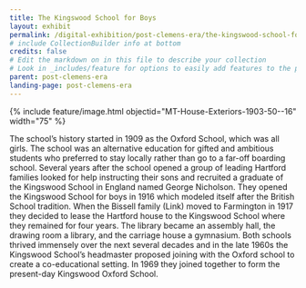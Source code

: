 ```yaml
---
title: The Kingswood School for Boys
layout: exhibit
permalink: /digital-exhibition/post-clemens-era/the-kingswood-school-for-boys.html
# include CollectionBuilder info at bottom
credits: false
# Edit the markdown on in this file to describe your collection
# Look in _includes/feature for options to easily add features to the page
parent: post-clemens-era
landing-page: post-clemens-era
---
```


{% include feature/image.html objectid="MT-House-Exteriors-1903-50--16" width="75" %}

The school’s history started in 1909 as the Oxford School, which was all girls. The school was an alternative education for gifted and ambitious students who preferred to stay locally rather than go to a far-off boarding school. Several years after the school opened a group of leading Hartford families looked for help instructing their sons and recruited a graduate of the Kingswood School in England named George Nicholson. They opened the Kingswood School for boys in 1916 which modeled itself after the British School tradition. When the Bissell family (Link) moved to Farmington in 1917 they decided to lease the Hartford house to the Kingswood School where they remained for four years. The library became an assembly hall, the drawing room a library, and the carriage house a gymnasium. Both schools thrived immensely over the next several decades and in the late 1960s the Kingswood School’s headmaster proposed joining with the Oxford school to create a co-educational setting. In 1969 they joined together to form the present-day Kingswood Oxford School.
